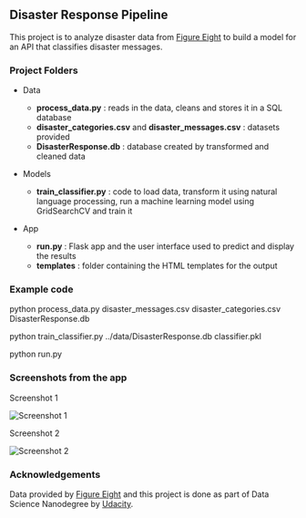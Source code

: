## Disaster Response Pipeline

This project is to analyze disaster data from [Figure Eight](www.figure-eight.com) to build a model for an API that classifies disaster messages.

### Project Folders

* Data
  * **process_data.py** : reads in the data, cleans and stores it in a SQL database
  * **disaster_categories.csv** and **disaster_messages.csv** : datasets provided
  * **DisasterResponse.db** : database created by transformed and cleaned data
  
* Models
  * **train_classifier.py** : code to load data, transform it using natural language processing, run a machine learning model using GridSearchCV and train it
  
* App
  * **run.py** : Flask app and the user interface used to predict and display the results
  * **templates** : folder containing the HTML templates for the output
  
### Example code 

python process_data.py disaster_messages.csv disaster_categories.csv DisasterResponse.db

python train_classifier.py ../data/DisasterResponse.db classifier.pkl

python run.py

### Screenshots from the app

Screenshot 1

![Screenshot 1](https://user-images.githubusercontent.com/36114952/99365486-45c72900-28af-11eb-8677-04823816f4a3.png)

Screenshot 2

![Screenshot 2](https://user-images.githubusercontent.com/36114952/99365721-93439600-28af-11eb-860d-6e72fffbf307.png)


### Acknowledgements

Data provided by [Figure Eight](www.figure-eight.com) and this project is done as part of Data Science Nanodegree by [Udacity](www.udacity.com).
